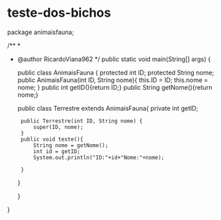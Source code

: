 # teste-dos-bichos   
package animaisfauna;

/**
 *
 * @author RicardoViana962
*/
public static void main(String[] args) {      
        


    public class AnimaisFauna {
    protected int ID;
    protected String nome;
    public AnimaisFauna(int ID, String nome){
        this.ID = ID;
        this.nome = nome;
    }
    public int getID(){return ID;}
    public String getNome(){return nome;}

    public class Terrestre extends AnimaisFauna{
        private int getID;

        public Terrestre(int ID, String nome) {
            super(ID, nome);
        }
        public void teste(){
            String nome = getNome();
            int id = getID;
            System.out.println("ID:"+id+"Nome:"+nome);
            
        }
    
    }
    
    

   
 
    }
    
    
}

